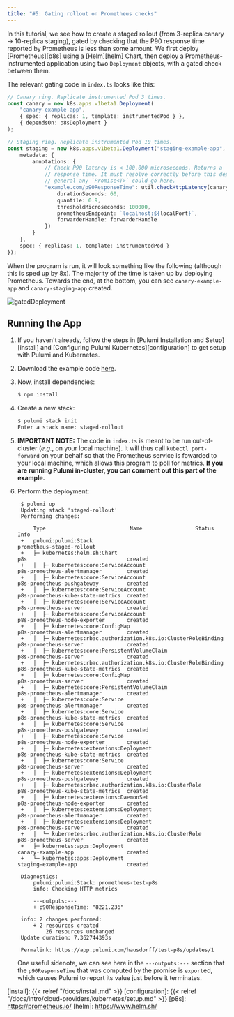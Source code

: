 ```yaml
---
title: "#5: Gating rollout on Prometheus checks"
---
```


In this tutorial, we see how to create a staged rollout (from 3-replica canary -> 10-replica
staging), gated by checking that the P90 response time reported by Prometheus is less than some
amount. We first deploy [Prometheus][p8s] using a [Helm][helm] Chart, then deploy a
Prometheus-instrumented application using two `Deployment` objects, with a gated check between them.

The relevant gating code in `index.ts` looks like this:

```typescript
// Canary ring. Replicate instrumented Pod 3 times.
const canary = new k8s.apps.v1beta1.Deployment(
    "canary-example-app",
    { spec: { replicas: 1, template: instrumentedPod } },
    { dependsOn: p8sDeployment }
);

// Staging ring. Replicate instrumented Pod 10 times.
const staging = new k8s.apps.v1beta1.Deployment("staging-example-app", {
    metadata: {
        annotations: {
            // Check P90 latency is < 100,000 microseconds. Returns a `Promise<string>` with the P90
            // response time. It must resolve correctly before this deployment rolls out. In
            // general any `Promise<T>` could go here.
            "example.com/p90ResponseTime": util.checkHttpLatency(canary, containerName, {
                durationSeconds: 60,
                quantile: 0.9,
                thresholdMicroseconds: 100000,
                prometheusEndpoint: `localhost:${localPort}`,
                forwarderHandle: forwarderHandle
            })
        }
    },
    spec: { replicas: 1, template: instrumentedPod }
});
```

When the program is run, it will look something like the following (although this is sped up by 8x).
The majority of the time is taken up by deploying Prometheus. Towards the end, at the bottom, you
can see `canary-example-app` and `canary-staging-app` created.

![gatedDeployment](/images/docs/get-started/kubernetes/gatedDeployment.gif "Deployment gated by Prometheus check")

## Running the App

1. If you haven't already, follow the steps in [Pulumi Installation and Setup][install] and
   [Configuring Pulumi Kubernetes][configuration] to get setup with Pulumi and Kubernetes.

1. Download the example code [here](https://github.com/pulumi/examples/tree/master/kubernetes-ts-staged-rollout-with-prometheus).

1. Now, install dependencies:

    ```sh
    $ npm install
    ```

1. Create a new stack:

    ```sh
    $ pulumi stack init
    Enter a stack name: staged-rollout
    ```

1. **IMPORTANT NOTE:** The code in `index.ts` is meant to be run out-of-cluster (_e.g._, on your
   local machine). It will thus call `kubectl port-forward` on your behalf so that the Prometheus
   service is fowarded to your local machine, which allows this program to poll for metrics. **If
   you are running Pulumi in-cluster, you can comment out this part of the example.**

1. Perform the deployment:

        $ pulumi up
        Updating stack 'staged-rollout'
        Performing changes:

            Type                           Name                 Status      Info
        +   pulumi:pulumi:Stack                                            prometheus-staged-rollout
        +   ├─ kubernetes:helm.sh:Chart                                    p8s                                created
        +   │  ├─ kubernetes:core:ServiceAccount                           p8s-prometheus-alertmanager        created
        +   │  ├─ kubernetes:core:ServiceAccount                           p8s-prometheus-pushgateway         created
        +   │  ├─ kubernetes:core:ServiceAccount                           p8s-prometheus-kube-state-metrics  created
        +   │  ├─ kubernetes:core:ServiceAccount                           p8s-prometheus-server              created
        +   │  ├─ kubernetes:core:ServiceAccount                           p8s-prometheus-node-exporter       created
        +   │  ├─ kubernetes:core:ConfigMap                                p8s-prometheus-alertmanager        created
        +   │  ├─ kubernetes:rbac.authorization.k8s.io:ClusterRoleBinding  p8s-prometheus-server              created
        +   │  ├─ kubernetes:core:PersistentVolumeClaim                    p8s-prometheus-server              created
        +   │  ├─ kubernetes:rbac.authorization.k8s.io:ClusterRoleBinding  p8s-prometheus-kube-state-metrics  created
        +   │  ├─ kubernetes:core:ConfigMap                                p8s-prometheus-server              created
        +   │  ├─ kubernetes:core:PersistentVolumeClaim                    p8s-prometheus-alertmanager        created
        +   │  ├─ kubernetes:core:Service                                  p8s-prometheus-alertmanager        created
        +   │  ├─ kubernetes:core:Service                                  p8s-prometheus-kube-state-metrics  created
        +   │  ├─ kubernetes:core:Service                                  p8s-prometheus-pushgateway         created
        +   │  ├─ kubernetes:core:Service                                  p8s-prometheus-node-exporter       created
        +   │  ├─ kubernetes:extensions:Deployment                         p8s-prometheus-kube-state-metrics  created
        +   │  ├─ kubernetes:core:Service                                  p8s-prometheus-server              created
        +   │  ├─ kubernetes:extensions:Deployment                         p8s-prometheus-pushgateway         created
        +   │  ├─ kubernetes:rbac.authorization.k8s.io:ClusterRole         p8s-prometheus-kube-state-metrics  created
        +   │  ├─ kubernetes:extensions:DaemonSet                          p8s-prometheus-node-exporter       created
        +   │  ├─ kubernetes:extensions:Deployment                         p8s-prometheus-alertmanager        created
        +   │  ├─ kubernetes:extensions:Deployment                         p8s-prometheus-server              created
        +   │  └─ kubernetes:rbac.authorization.k8s.io:ClusterRole         p8s-prometheus-server              created
        +   ├─ kubernetes:apps:Deployment                                  canary-example-app                 created
        +   └─ kubernetes:apps:Deployment                                  staging-example-app                created

        Diagnostics:
            pulumi:pulumi:Stack: prometheus-test-p8s
            info: Checking HTTP metrics

            ---outputs:---
            + p90ResponseTime: "8221.236"

        info: 2 changes performed:
            + 2 resources created
                26 resources unchanged
        Update duration: 7.362744393s

        Permalink: https://app.pulumi.com/hausdorff/test-p8s/updates/1

   One useful sidenote, we can see here in the `---outputs:---` section that the `p90ResponseTime`
   that was computed by the promise is `export`ed, which causes Pulumi to report its value just
   before it terminates.

[install]: {{< relref "/docs/install.md" >}}
[configuration]: {{< relref "/docs/intro/cloud-providers/kubernetes/setup.md" >}}
[p8s]: https://prometheus.io/
[helm]: https://www.helm.sh/
